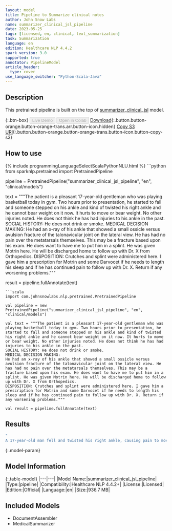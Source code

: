 ```yaml
---
layout: model
title: Pipeline to Summarize clinical notes
author: John Snow Labs
name: summarizer_clinical_jsl_pipeline
date: 2023-05-25
tags: [licensed, en, clinical, text_summarization]
task: Summarization
language: en
edition: Healthcare NLP 4.4.2
spark_version: 3.0
supported: true
annotator: PipelineModel
article_header:
  type: cover
use_language_switcher: "Python-Scala-Java"
---
```


## Description

This pretrained pipeline is built on the top of [summarizer_clinical_jsl](https://nlp.johnsnowlabs.com/2023/03/25/summarizer_clinical_jsl.html) model.

{:.btn-box}
<button class="button button-orange" disabled>Live Demo</button>
<button class="button button-orange" disabled>Open in Colab</button>
[Download](https://s3.amazonaws.com/auxdata.johnsnowlabs.com/clinical/models/summarizer_clinical_jsl_pipeline_en_4.4.2_3.0_1685038618579.zip){:.button.button-orange.button-orange-trans.arr.button-icon.hidden}
[Copy S3 URI](s3://auxdata.johnsnowlabs.com/clinical/models/summarizer_clinical_jsl_pipeline_en_4.4.2_3.0_1685038618579.zip){:.button.button-orange.button-orange-trans.button-icon.button-copy-s3}

## How to use



<div class="tabs-box" markdown="1">
{% include programmingLanguageSelectScalaPythonNLU.html %}
```python
from sparknlp.pretrained import PretrainedPipeline

pipeline = PretrainedPipeline("summarizer_clinical_jsl_pipeline", "en", "clinical/models")

text = """The patient is a pleasant 17-year-old gentleman who was playing basketball today in gym. Two hours prior to presentation, he started to fall and someone stepped on his ankle and kind of twisted his right ankle and he cannot bear weight on it now. It hurts to move or bear weight. No other injuries noted. He does not think he has had injuries to his ankle in the past.
SOCIAL HISTORY: He does not drink or smoke.
MEDICAL DECISION MAKING:
He had an x-ray of his ankle that showed a small ossicle versus avulsion fracture of the talonavicular joint on the lateral view. He has had no pain over the metatarsals themselves. This may be a fracture based upon his exam. He does want to have me to put him in a splint. He was given Motrin here. He will be discharged home to follow up with Dr. X from Orthopedics.
DISPOSITION: Crutches and splint were administered here. I gave him a prescription for Motrin and some Darvocet if he needs to length his sleep and if he has continued pain to follow up with Dr. X. Return if any worsening problems."""

result = pipeline.fullAnnotate(text)
```
```scala
import com.johnsnowlabs.nlp.pretrained.PretrainedPipeline

val pipeline = new PretrainedPipeline("summarizer_clinical_jsl_pipeline", "en", "clinical/models")

val text = """The patient is a pleasant 17-year-old gentleman who was playing basketball today in gym. Two hours prior to presentation, he started to fall and someone stepped on his ankle and kind of twisted his right ankle and he cannot bear weight on it now. It hurts to move or bear weight. No other injuries noted. He does not think he has had injuries to his ankle in the past.
SOCIAL HISTORY: He does not drink or smoke.
MEDICAL DECISION MAKING:
He had an x-ray of his ankle that showed a small ossicle versus avulsion fracture of the talonavicular joint on the lateral view. He has had no pain over the metatarsals themselves. This may be a fracture based upon his exam. He does want to have me to put him in a splint. He was given Motrin here. He will be discharged home to follow up with Dr. X from Orthopedics.
DISPOSITION: Crutches and splint were administered here. I gave him a prescription for Motrin and some Darvocet if he needs to length his sleep and if he has continued pain to follow up with Dr. X. Return if any worsening problems."""

val result = pipeline.fullAnnotate(text)
```
</div>

## Results

```bash
"
A 17-year-old man fell and twisted his right ankle, causing pain to move or bear weight. An x-ray showed a small ossicle or avulsion fracture of the talonavicular joint on the lateral view, which may be a fracture based upon his exam. He was given Motrin and discharged home with crutches and a prescription for Motrin and Darvocet. He was advised to follow up with his doctor if pain worsens and return if any worsening problems worsen.

```

{:.model-param}
## Model Information

{:.table-model}
|---|---|
|Model Name:|summarizer_clinical_jsl_pipeline|
|Type:|pipeline|
|Compatibility:|Healthcare NLP 4.4.2+|
|License:|Licensed|
|Edition:|Official|
|Language:|en|
|Size:|936.7 MB|

## Included Models

- DocumentAssembler
- MedicalSummarizer
